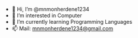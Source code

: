 - 👋 Hi, I’m @mnmonherdene1234
- 👀 I’m interested in Computer
- 🌱 I’m currently learning Programming Languages
- 📫 Mail: mnmonherdene1234@gmail.com

<!---
mnmonherdene1234/mnmonherdene1234 is a ✨ special ✨ repository because its `README.md` (this file) appears on your GitHub profile.
You can click the Preview link to take a look at your changes.
--->
